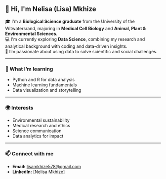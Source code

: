## 👋 Hi, I'm Nelisa (Lisa) Mkhize  

🎓 I'm a **Biological Science graduate** from the University of the Witwatersrand, majoring in **Medical Cell Biology** and **Animal, Plant & Environmental Sciences**.  
💻 I'm currently exploring **Data Science**, combining my research and analytical background with coding and data-driven insights.  
🌱 I’m passionate about using data to solve scientific and social challenges.  

---

### 🧩 What I’m learning
- Python and R for data analysis  
- Machine learning fundamentals  
- Data visualization and storytelling  

---

### 🌍 Interests
- Environmental sustainability  
- Medical research and ethics  
- Science communication  
- Data analytics for impact  

---

### 📫 Connect with me
- **Email:** lisamkhize578@gmail.com  
- **LinkedIn:** [Nelisa Mkhize] 

